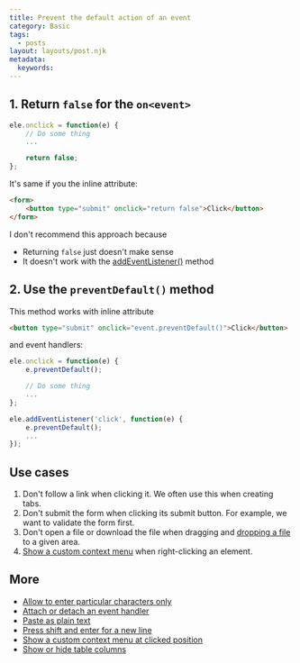 ```yaml
---
title: Prevent the default action of an event
category: Basic
tags:
  - posts
layout: layouts/post.njk
metadata:
  keywords:
---
```


## 1. Return `false` for the `on<event>`

```js
ele.onclick = function(e) {
    // Do some thing
    ...

    return false;
};
```

It's same if you the inline attribute:

```html
<form>
    <button type="submit" onclick="return false">Click</button>
</form>
```

I don't recommend this approach because
* Returning `false` just doesn't make sense
* It doesn't work with the [addEventListener()](/attach-or-detach-an-event-handler) method

## 2. Use the `preventDefault()` method

This method works with inline attribute

```html
<button type="submit" onclick="event.preventDefault()">Click</button>
```

and event handlers:

```js
ele.onclick = function(e) {
    e.preventDefault();

    // Do some thing
    ...
};

ele.addEventListener('click', function(e) {
    e.preventDefault();
    ...
});
```

## Use cases

1. Don't follow a link when clicking it. We often use this when creating tabs.
2. Don't submit the form when clicking its submit button. For example, we want to validate the form first.
3. Don't open a file or download the file when dragging and [dropping a file](/highlight-an-element-when-dragging-a-file-over-it) to a given area.
4. [Show a custom context menu](/show-a-custom-context-menu-at-clicked-position) when right-clicking an element.

## More

* [Allow to enter particular characters only](/allow-to-enter-particular-characters-only)
* [Attach or detach an event handler](/attach-or-detach-an-event-handler)
* [Paste as plain text](/paste-as-plain-text)
* [Press shift and enter for a new line](/press-shift-and-enter-for-a-new-line)
* [Show a custom context menu at clicked position](/show-a-custom-context-menu-at-clicked-position)
* [Show or hide table columns](/show-or-hide-table-columns)